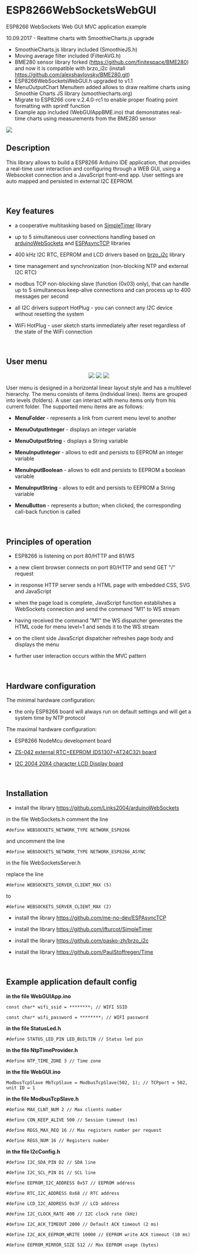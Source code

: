 ESP8266WebSocketsWebGUI
=======================

ESP8266 WebSockets Web GUI MVC application example

10.09.2017 - Realtime charts with SmoothieCharts.js upgrade

- SmoothieCharts.js library included (SmoothieJS.h)
- Moving average filter included (FilterAVG.h)
- BME280 sensor library forked (https://github.com/finitespace/BME280)
  and now it is compatible with brzo_i2c
  (install https://github.com/alexshavlovsky/BME280.git)
- ESP8266WebSocketsWebGUI.h upgraded to v1.1
- MenuOutputChart MenuItem added allows to draw realtime charts
  using Smoothie Charts JS library (smoothiecharts.org)
- Migrate to ESP8266 core v.2.4.0-rc1 to enable proper
  floating point formatting with sprintf function
- Example app included (WebGUIAppBME.ino) that demonstrates
  real-time charts using measurements from the BME280 sensor

![](Screenshots/9_bme280.png?raw=true)


Description
-----------

This library allows to build a ESP8266 Arduino IDE application, that provides a
real-time user interaction and configuring through a WEB GUI, using a Websocket
connection and a JavaScript front-end app. User settings are auto mapped and
persisted in external I2C EEPROM.

 

Key features
------------

-   a cooperative multitasking based on
    [SimpleTimer](https://github.com/jfturcot/SimpleTimer) library

-   up to 5 simultaneous user connections handling based on
    [arduinoWebSockets](https://github.com/Links2004/arduinoWebSockets) and
    [ESPAsyncTCP](https://github.com/me-no-dev/ESPAsyncTCP) libraries

-   400 kHz I2C RTC, EEPROM and LCD drivers based on
    [brzo_i2c](https://github.com/pasko-zh/brzo_i2c) library

-   time management and synchronization (non-blocking NTP and external I2C RTC)

-   modbus TCP non-blocking slave (function (0x03) only), that can handle up to
    5 simultaneous keep-alive connections and can process up to 400 messages per
    second

-   all I2C drivers support HotPlug - you can connect any I2C device without
    resetting the system

-   WiFi HotPlug - user sketch starts immediately after reset regardless of the
    state of the WiFi connection

 

User menu
---------

<p align="center">
  <img src="Screenshots/2_system_info.png?raw=true"/>
  <img src="Screenshots/3_board_status.png?raw=true"/>
  <img src="Screenshots/4_system_time.png?raw=true"/>
</p>

User menu is designed in a horizontal linear layout style and has a multilevel
hierarchy. The menu consists of items (individual lines). Items are grouped into
levels (folders). А user can interact with menu items only from his current
folder. The supported menu items are as follows:

-   **MenuFolder** - represents a link from current menu level to another

-   **MenuOutputInteger** - displays an integer variable

-   **MenuOutputString** - displays a String variable

-   **MenuInputInteger** - allows to edit and persists to EEPROM an integer
    variable

-   **MenuInputBoolean** - allows to edit and persists to EEPROM a boolean
    variable

-   **MenuInputString** - allows to edit and persists to EEPROM a String
    variable

-   **MenuButton** - represents a button; when clicked, the corresponding
    call-back function is called

 

Principles of operation
-----------------------

-   ESP8266 is listening on port 80/HTTP and 81/WS

-   a new client browser connects on port 80/HTTP and send GET "/" request

-   in response HTTP server sends a HTML page with embedded CSS, SVG and
    JavaScript

-   when the page load is complete, JavaScript function establishes a WebSockets
    connection and send the command "M1" to WS stream

-   having received the command "M1" the WS dispatcher generates the HTML code
    for menu level=1 and sends it to the WS stream

-   on the client side JavaScript dispatcher refreshes page body and displays
    the menu

-   further user interaction occurs within the MVC pattern

 

Hardware configuration
----------------------

The minimal hardware configuration:

-   the only ESP8266 board will always run on default settings and will get a
    system time by NTP protocol

The maximal hardware configuration:

-   ESP8266 NodeMcu development board

-   [ZS-042 external RTC+EEPROM (DS1307+AT24C32)
    board](https://ru.aliexpress.com/item/DS3231-AT24C32-IIC-High-Precision-RTC-Module-Clock-Timer-Memory-Module/32666603579.html)

-   [I2C 2004 20X4 character LCD Display
    board](https://ru.aliexpress.com/item/IIC-I2C-TWI-SP-Interface2004-20x4/32675169557.html)

 

Installation
------------

-   install the library https://github.com/Links2004/arduinoWebSockets

in the file WebSockets.h comment the line

~~~~~~~~~~~~~~~~~~~~~~~~~~~~~~~~~~~~~~~~~~~~~~~~~~~~~~~~~~~~~~~~~~~~~~~~~~~~~~~~
#define WEBSOCKETS_NETWORK_TYPE NETWORK_ESP8266
~~~~~~~~~~~~~~~~~~~~~~~~~~~~~~~~~~~~~~~~~~~~~~~~~~~~~~~~~~~~~~~~~~~~~~~~~~~~~~~~

and uncomment the line

~~~~~~~~~~~~~~~~~~~~~~~~~~~~~~~~~~~~~~~~~~~~~~~~~~~~~~~~~~~~~~~~~~~~~~~~~~~~~~~~
#define WEBSOCKETS_NETWORK_TYPE NETWORK_ESP8266_ASYNC
~~~~~~~~~~~~~~~~~~~~~~~~~~~~~~~~~~~~~~~~~~~~~~~~~~~~~~~~~~~~~~~~~~~~~~~~~~~~~~~~

in the file WebSocketsServer.h

replace the line

~~~~~~~~~~~~~~~~~~~~~~~~~~~~~~~~~~~~~~~~~~~~~~~~~~~~~~~~~~~~~~~~~~~~~~~~~~~~~~~~
#define WEBSOCKETS_SERVER_CLIENT_MAX (5)
~~~~~~~~~~~~~~~~~~~~~~~~~~~~~~~~~~~~~~~~~~~~~~~~~~~~~~~~~~~~~~~~~~~~~~~~~~~~~~~~

to

~~~~~~~~~~~~~~~~~~~~~~~~~~~~~~~~~~~~~~~~~~~~~~~~~~~~~~~~~~~~~~~~~~~~~~~~~~~~~~~~
#define WEBSOCKETS_SERVER_CLIENT_MAX (2)
~~~~~~~~~~~~~~~~~~~~~~~~~~~~~~~~~~~~~~~~~~~~~~~~~~~~~~~~~~~~~~~~~~~~~~~~~~~~~~~~

-   install the library https://github.com/me-no-dev/ESPAsyncTCP

-   install the library https://github.com/jfturcot/SimpleTimer

-   install the library https://github.com/pasko-zh/brzo_i2c

-   install the library https://github.com/PaulStoffregen/Time

 

Example application default config
----------------------------------

**in the file WebGUIApp.ino**

~~~~~~~~~~~~~~~~~~~~~~~~~~~~~~~~~~~~~~~~~~~~~~~~~~~~~~~~~~~~~~~~~~~~~~~~~~~~~~~~
const char* wifi_ssid = ********; // WIFI SSID
~~~~~~~~~~~~~~~~~~~~~~~~~~~~~~~~~~~~~~~~~~~~~~~~~~~~~~~~~~~~~~~~~~~~~~~~~~~~~~~~

~~~~~~~~~~~~~~~~~~~~~~~~~~~~~~~~~~~~~~~~~~~~~~~~~~~~~~~~~~~~~~~~~~~~~~~~~~~~~~~~
const char* wifi_password = ********; // WIFI password
~~~~~~~~~~~~~~~~~~~~~~~~~~~~~~~~~~~~~~~~~~~~~~~~~~~~~~~~~~~~~~~~~~~~~~~~~~~~~~~~

**in the file StatusLed.h**

~~~~~~~~~~~~~~~~~~~~~~~~~~~~~~~~~~~~~~~~~~~~~~~~~~~~~~~~~~~~~~~~~~~~~~~~~~~~~~~~
#define STATUS_LED_PIN LED_BUILTIN // Status led pin
~~~~~~~~~~~~~~~~~~~~~~~~~~~~~~~~~~~~~~~~~~~~~~~~~~~~~~~~~~~~~~~~~~~~~~~~~~~~~~~~

**in the file NtpTimeProvider.h**

~~~~~~~~~~~~~~~~~~~~~~~~~~~~~~~~~~~~~~~~~~~~~~~~~~~~~~~~~~~~~~~~~~~~~~~~~~~~~~~~
#define NTP_TIME_ZONE 3 // Time zone
~~~~~~~~~~~~~~~~~~~~~~~~~~~~~~~~~~~~~~~~~~~~~~~~~~~~~~~~~~~~~~~~~~~~~~~~~~~~~~~~

**in the file WebGUI.ino**

~~~~~~~~~~~~~~~~~~~~~~~~~~~~~~~~~~~~~~~~~~~~~~~~~~~~~~~~~~~~~~~~~~~~~~~~~~~~~~~~
ModbusTcpSlave MbTcpSlave = ModbusTcpSlave(502, 1); // TCPport = 502, unit ID = 1
~~~~~~~~~~~~~~~~~~~~~~~~~~~~~~~~~~~~~~~~~~~~~~~~~~~~~~~~~~~~~~~~~~~~~~~~~~~~~~~~

**in the file ModbusTcpSlave.h**

~~~~~~~~~~~~~~~~~~~~~~~~~~~~~~~~~~~~~~~~~~~~~~~~~~~~~~~~~~~~~~~~~~~~~~~~~~~~~~~~
#define MAX_CLNT_NUM 2 // Max clients number
~~~~~~~~~~~~~~~~~~~~~~~~~~~~~~~~~~~~~~~~~~~~~~~~~~~~~~~~~~~~~~~~~~~~~~~~~~~~~~~~

~~~~~~~~~~~~~~~~~~~~~~~~~~~~~~~~~~~~~~~~~~~~~~~~~~~~~~~~~~~~~~~~~~~~~~~~~~~~~~~~
#define CON_KEEP_ALIVE 500 // Session timeout (ms)
~~~~~~~~~~~~~~~~~~~~~~~~~~~~~~~~~~~~~~~~~~~~~~~~~~~~~~~~~~~~~~~~~~~~~~~~~~~~~~~~

~~~~~~~~~~~~~~~~~~~~~~~~~~~~~~~~~~~~~~~~~~~~~~~~~~~~~~~~~~~~~~~~~~~~~~~~~~~~~~~~
#define REGS_MAX_REQ 16 // Max registers number per request
~~~~~~~~~~~~~~~~~~~~~~~~~~~~~~~~~~~~~~~~~~~~~~~~~~~~~~~~~~~~~~~~~~~~~~~~~~~~~~~~

~~~~~~~~~~~~~~~~~~~~~~~~~~~~~~~~~~~~~~~~~~~~~~~~~~~~~~~~~~~~~~~~~~~~~~~~~~~~~~~~
#define REGS_NUM 16 // Registers number
~~~~~~~~~~~~~~~~~~~~~~~~~~~~~~~~~~~~~~~~~~~~~~~~~~~~~~~~~~~~~~~~~~~~~~~~~~~~~~~~

**in the file I2cConfig.h**

~~~~~~~~~~~~~~~~~~~~~~~~~~~~~~~~~~~~~~~~~~~~~~~~~~~~~~~~~~~~~~~~~~~~~~~~~~~~~~~~
#define I2C_SDA_PIN D2 // SDA line
~~~~~~~~~~~~~~~~~~~~~~~~~~~~~~~~~~~~~~~~~~~~~~~~~~~~~~~~~~~~~~~~~~~~~~~~~~~~~~~~

~~~~~~~~~~~~~~~~~~~~~~~~~~~~~~~~~~~~~~~~~~~~~~~~~~~~~~~~~~~~~~~~~~~~~~~~~~~~~~~~
#define I2C_SCL_PIN D1 // SCL line
~~~~~~~~~~~~~~~~~~~~~~~~~~~~~~~~~~~~~~~~~~~~~~~~~~~~~~~~~~~~~~~~~~~~~~~~~~~~~~~~

~~~~~~~~~~~~~~~~~~~~~~~~~~~~~~~~~~~~~~~~~~~~~~~~~~~~~~~~~~~~~~~~~~~~~~~~~~~~~~~~
#define EEPROM_I2C_ADDRESS 0x57 // EEPROM address
~~~~~~~~~~~~~~~~~~~~~~~~~~~~~~~~~~~~~~~~~~~~~~~~~~~~~~~~~~~~~~~~~~~~~~~~~~~~~~~~

~~~~~~~~~~~~~~~~~~~~~~~~~~~~~~~~~~~~~~~~~~~~~~~~~~~~~~~~~~~~~~~~~~~~~~~~~~~~~~~~
#define RTC_I2C_ADDRESS 0x68 // RTC address
~~~~~~~~~~~~~~~~~~~~~~~~~~~~~~~~~~~~~~~~~~~~~~~~~~~~~~~~~~~~~~~~~~~~~~~~~~~~~~~~

~~~~~~~~~~~~~~~~~~~~~~~~~~~~~~~~~~~~~~~~~~~~~~~~~~~~~~~~~~~~~~~~~~~~~~~~~~~~~~~~
#define LCD_I2C_ADDRESS 0x3F // LCD address
~~~~~~~~~~~~~~~~~~~~~~~~~~~~~~~~~~~~~~~~~~~~~~~~~~~~~~~~~~~~~~~~~~~~~~~~~~~~~~~~

~~~~~~~~~~~~~~~~~~~~~~~~~~~~~~~~~~~~~~~~~~~~~~~~~~~~~~~~~~~~~~~~~~~~~~~~~~~~~~~~
#define I2C_CLOCK_RATE 400 // I2C clock rate (kHz)
~~~~~~~~~~~~~~~~~~~~~~~~~~~~~~~~~~~~~~~~~~~~~~~~~~~~~~~~~~~~~~~~~~~~~~~~~~~~~~~~

~~~~~~~~~~~~~~~~~~~~~~~~~~~~~~~~~~~~~~~~~~~~~~~~~~~~~~~~~~~~~~~~~~~~~~~~~~~~~~~~
#define I2C_ACK_TIMEOUT 2000 // Default ACK timeout (2 ms)
~~~~~~~~~~~~~~~~~~~~~~~~~~~~~~~~~~~~~~~~~~~~~~~~~~~~~~~~~~~~~~~~~~~~~~~~~~~~~~~~

~~~~~~~~~~~~~~~~~~~~~~~~~~~~~~~~~~~~~~~~~~~~~~~~~~~~~~~~~~~~~~~~~~~~~~~~~~~~~~~~
#define I2C_ACK_EEPROM_WRITE 10000 // EEPROM write ACK timeout (10 ms)
~~~~~~~~~~~~~~~~~~~~~~~~~~~~~~~~~~~~~~~~~~~~~~~~~~~~~~~~~~~~~~~~~~~~~~~~~~~~~~~~

~~~~~~~~~~~~~~~~~~~~~~~~~~~~~~~~~~~~~~~~~~~~~~~~~~~~~~~~~~~~~~~~~~~~~~~~~~~~~~~~
#define EEPROM_MIRROR_SIZE 512 // Max EEPROM usage (bytes)
~~~~~~~~~~~~~~~~~~~~~~~~~~~~~~~~~~~~~~~~~~~~~~~~~~~~~~~~~~~~~~~~~~~~~~~~~~~~~~~~
